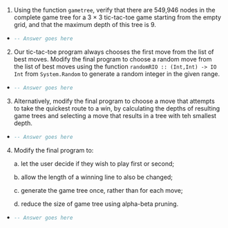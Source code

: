 1. Using the function `gametree`, verify that there are 549,946 nodes in the complete game tree for a 3 × 3 tic-tac-toe game starting from the empty grid, and that the maximum depth of this tree is 9.

  * ```haskell
    -- Answer goes here
    ```

2. Our tic-tac-toe program always chooses the first move from the list of best moves. Modify the final program to choose a random move from the list of best moves using the function `randomRIO :: (Int,Int) -> IO Int` from `System.Random` to generate a random integer in the given range.

  * ```haskell
    -- Answer goes here
    ```

3. Alternatively, modify the final program to choose a move that attempts to take the quickest route to a win, by calculating the depths of resulting game trees and selecting a move that results in a tree with teh smallest depth.

  * ```haskell
    -- Answer goes here
    ```

4. Modify the final program to:

    a. let the user decide if they wish to play first or second;

    b. allow the length of a winning line to also be changed;

    c. generate the game tree once, rather than for each move;

    d. reduce the size of game tree using alpha-beta pruning.

  * ```haskell
    -- Answer goes here
    ```

